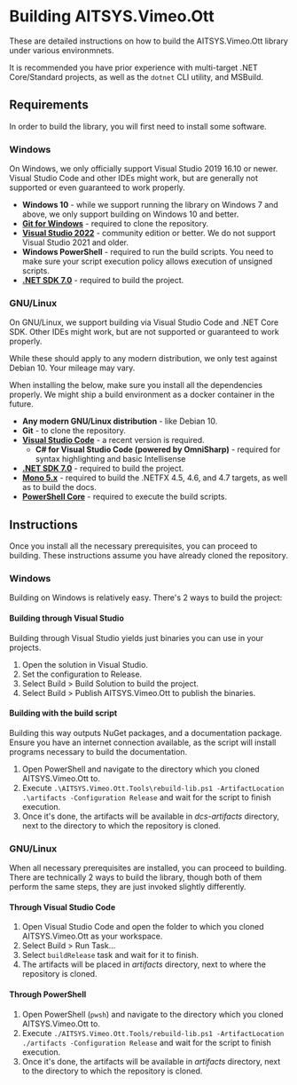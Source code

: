 # Building AITSYS.Vimeo.Ott
These are detailed instructions on how to build the AITSYS.Vimeo.Ott library under various environmnets.

It is recommended you have prior experience with multi-target .NET Core/Standard projects, as well as the `dotnet` CLI utility, and MSBuild.

## Requirements
In order to build the library, you will first need to install some software.

### Windows
On Windows, we only officially support Visual Studio 2019 16.10 or newer. Visual Studio Code and other IDEs might work, but are generally not supported or even guaranteed to work properly.

* **Windows 10** - while we support running the library on Windows 7 and above, we only support building on Windows 10 and better.
* [**Git for Windows**](https://git-scm.com/download/win) - required to clone the repository.
* [**Visual Studio 2022**](https://www.visualstudio.com/downloads/) - community edition or better. We do not support Visual Studio 2021 and older.
* **Windows PowerShell** - required to run the build scripts. You need to make sure your script execution policy allows execution of unsigned scripts.
* [**.NET SDK 7.0**](https://www.microsoft.com/net/download) - required to build the project.

### GNU/Linux
On GNU/Linux, we support building via Visual Studio Code and .NET Core SDK. Other IDEs might work, but are not supported or guaranteed to work properly.

While these should apply to any modern distribution, we only test against Debian 10. Your mileage may vary.

When installing the below, make sure you install all the dependencies properly. We might ship a build environment as a docker container in the future.

* **Any modern GNU/Linux distribution** - like Debian 10.
* **Git** - to clone the repository.
* [**Visual Studio Code**](https://code.visualstudio.com/Download) - a recent version is required.
   * **C# for Visual Studio Code (powered by OmniSharp)** - required for syntax highlighting and basic Intellisense
* [**.NET SDK 7.0**](https://www.microsoft.com/net/download) - required to build the project.
* [**Mono 5.x**](http://www.mono-project.com/download/#download-lin) - required to build the .NETFX 4.5, 4.6, and 4.7 targets, as well as to build the docs.
* [**PowerShell Core**](https://docs.microsoft.com/en-us/powershell/scripting/install/installing-powershell-core-on-linux?view=powershell-7.3) - required to execute the build scripts.

## Instructions
Once you install all the necessary prerequisites, you can proceed to building. These instructions assume you have already cloned the repository.

### Windows
Building on Windows is relatively easy. There's 2 ways to build the project:

#### Building through Visual Studio
Building through Visual Studio yields just binaries you can use in your projects.

1. Open the solution in Visual Studio.
2. Set the configuration to Release.
3. Select Build > Build Solution to build the project.
4. Select Build > Publish AITSYS.Vimeo.Ott to publish the binaries.

#### Building with the build script
Building this way outputs NuGet packages, and a documentation package. Ensure you have an internet connection available, as the script will install programs necessary to build the documentation.

1. Open PowerShell and navigate to the directory which you cloned AITSYS.Vimeo.Ott to.
2. Execute `.\AITSYS.Vimeo.Ott.Tools\rebuild-lib.ps1 -ArtifactLocation .\artifacts -Configuration Release` and wait for the script to finish execution.
3. Once it's done, the artifacts will be available in *dcs-artifacts* directory, next to the directory to which the repository is cloned.

### GNU/Linux
When all necessary prerequisites are installed, you can proceed to building. There are technically 2 ways to build the library, though both of them perform the same steps, they are just invoked slightly differently.

#### Through Visual Studio Code
1. Open Visual Studio Code and open the folder to which you cloned AITSYS.Vimeo.Ott as your workspace.
2. Select Build > Run Task...
3. Select `buildRelease` task and wait for it to finish.
4. The artifacts will be placed in *artifacts* directory, next to where the repository is cloned.

#### Through PowerShell
1. Open PowerShell (`pwsh`) and navigate to the directory which you cloned AITSYS.Vimeo.Ott to.
2. Execute `./AITSYS.Vimeo.Ott.Tools/rebuild-lib.ps1 -ArtifactLocation ./artifacts -Configuration Release` and wait for the script to finish execution.
3. Once it's done, the artifacts will be available in *artifacts* directory, next to the directory to which the repository is cloned.
